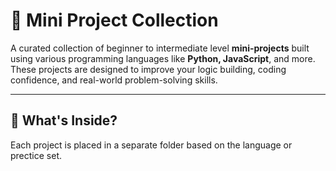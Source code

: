 # 🚀 Mini Project Collection

A curated collection of beginner to intermediate level **mini-projects** built using various programming languages like **Python, JavaScript**, and more.  
These projects are designed to improve your logic building, coding confidence, and real-world problem-solving skills.

---

## 🧠 What's Inside?


Each project is placed in a separate folder based on the language or prectice set.

